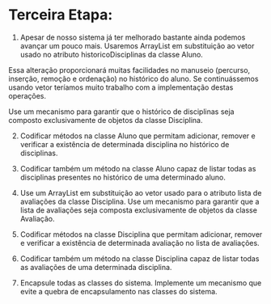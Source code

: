 # Terceira Etapa:

1.	Apesar de nosso sistema já ter melhorado bastante ainda podemos avançar um pouco mais. Usaremos ArrayList em substituição ao vetor usado no atributo historicoDisciplinas da classe Aluno.

Essa alteração proporcionará muitas facilidades no manuseio (percurso, inserção, remoção e ordenação) no histórico do aluno. Se continuássemos usando vetor teríamos muito trabalho com a implementação destas operações. 

Use um mecanismo para garantir que o histórico de disciplinas seja composto exclusivamente de objetos da classe Disciplina.

2.	Codificar métodos na classe Aluno que permitam adicionar, remover e verificar a existência de determinada disciplina no histórico de disciplinas. 

3.	Codificar também um método na classe Aluno capaz de listar todas as disciplinas presentes no histórico de uma determinado aluno. 

4.	Use um ArrayList em substituição ao vetor usado para o atributo lista de avaliações da classe Disciplina. Use um mecanismo para garantir que a lista de avaliações seja composta exclusivamente de objetos da classe Avaliação.

5.	Codificar métodos na classe Disciplina que permitam adicionar, remover e verificar a existência de determinada avaliação no lista de avaliações. 

6.	Codificar também um método na classe Disciplina capaz de listar todas as avaliações de uma determinada disciplina. 

7.	Encapsule todas as classes do sistema. Implemente um mecanismo que evite a quebra de encapsulamento nas classes do sistema.
 
